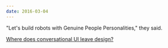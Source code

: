 ```yaml
---
date: 2016-03-04
---
```


"Let's build robots with Genuine People Personalities," they said.

[Where does conversational UI leave design?](https://blog.truthlabs.com/where-does-conversational-ui-leave-design-7044c395be9f#.91gi00jas)
